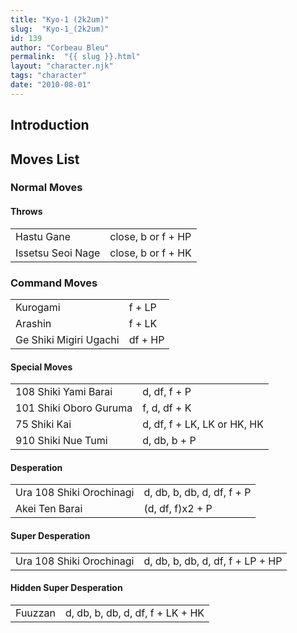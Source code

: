 ```yaml
---
title: "Kyo-1 (2k2um)"
slug:  "Kyo-1_(2k2um)"
id: 139
author: "Corbeau Bleu"
permalink:  "{{ slug }}.html"
layout: "character.njk"
tags: "character"
date: "2010-08-01"
---
```


## Introduction

## Moves List

### Normal Moves

#### Throws

|                   |                    |
|-------------------|--------------------|
| Hastu Gane        | close, b or f + HP |
| Issetsu Seoi Nage | close, b or f + HK |

### Command Moves

|                        |         |
|------------------------|---------|
| Kurogami               | f + LP  |
| Arashin                | f + LK  |
| Ge Shiki Migiri Ugachi | df + HP |

#### Special Moves

|                        |                             |
|------------------------|-----------------------------|
| 108 Shiki Yami Barai   | d, df, f + P                |
| 101 Shiki Oboro Guruma | f, d, df + K                |
| 75 Shiki Kai           | d, df, f + LK, LK or HK, HK |
| 910 Shiki Nue Tumi     | d, db, b + P                |

#### Desperation

|                          |                            |
|--------------------------|----------------------------|
| Ura 108 Shiki Orochinagi | d, db, b, db, d, df, f + P |
| Akei Ten Barai           | (d, df, f)x2 + P           |

#### Super Desperation

|                          |                                  |
|--------------------------|----------------------------------|
| Ura 108 Shiki Orochinagi | d, db, b, db, d, df, f + LP + HP |

#### Hidden Super Desperation

|         |                                  |
|---------|----------------------------------|
| Fuuzzan | d, db, b, db, d, df, f + LK + HK |
